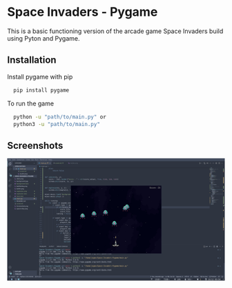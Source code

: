 
# Space Invaders - Pygame

This is a basic functioning version of the arcade game Space Invaders build using Pyton and Pygame.

## Installation

Install pygame with pip

```bash
  pip install pygame
```
To run the game
```bash
  python -u "path/to/main.py" or
  python3 -u "path/to/main.py"

```

## Screenshots

![App Screenshot](https://raw.githubusercontent.com/joyetgeorge/Space-Invaders-Pygame/main/Screenshot.png)

